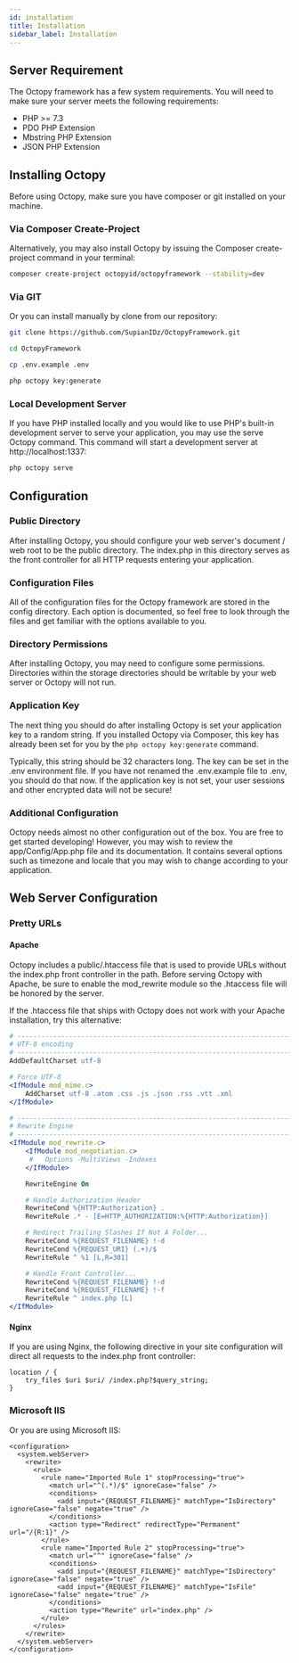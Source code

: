 ```yaml
---
id: installation
title: Installation
sidebar_label: Installation
---
```


## Server Requirement

The Octopy framework has a few system requirements. You will need to make sure your server meets the following requirements:

* PHP >= 7.3
* PDO PHP Extension
* Mbstring PHP Extension
* JSON PHP Extension

## Installing Octopy
Before using Octopy, make sure you have composer or git installed on your machine.

### Via Composer Create-Project

Alternatively, you may also install Octopy by issuing the Composer create-project command in your terminal:

```bash
composer create-project octopyid/octopyframework --stability=dev
```

### Via GIT
Or you can install manually by clone from our repository:

```bash
git clone https://github.com/SupianIDz/OctopyFramework.git

cd OctopyFramework

cp .env.example .env

php octopy key:generate
```

### Local Development Server
If you have PHP installed locally and you would like to use PHP's built-in development server to serve your application, you may use the serve Octopy command. This command will start a development server at http://localhost:1337:

```bash
php octopy serve
```

## Configuration
### Public Directory

After installing Octopy, you should configure your web server's document / web root to be the public directory. The index.php in this directory serves as the front controller for all HTTP requests entering your application.

### Configuration Files

All of the configuration files for the Octopy framework are stored in the config directory. Each option is documented, so feel free to look through the files and get familiar with the options available to you.

### Directory Permissions

After installing Octopy, you may need to configure some permissions. Directories within the storage directories should be writable by your web server or Octopy will not run.

### Application Key

The next thing you should do after installing Octopy is set your application key to a random string. If you installed Octopy via Composer, this key has already been set for you by the `php octopy key:generate` command.

Typically, this string should be 32 characters long. The key can be set in the .env environment file. If you have not renamed the .env.example file to .env, you should do that now. If the application key is not set, your user sessions and other encrypted data will not be secure!

### Additional Configuration

Octopy needs almost no other configuration out of the box. You are free to get started developing! However, you may wish to review the app/Config/App.php file and its documentation. It contains several options such as timezone and locale that you may wish to change according to your application.

## Web Server Configuration
### Pretty URLs
#### Apache

Octopy includes a public/.htaccess file that is used to provide URLs without the index.php front controller in the path. Before serving Octopy with Apache, be sure to enable the mod_rewrite module so the .htaccess file will be honored by the server.

If the .htaccess file that ships with Octopy does not work with your Apache installation, try this alternative:

```apache
# ----------------------------------------------------------------------
# UTF-8 encoding
# ----------------------------------------------------------------------
AddDefaultCharset utf-8

# Force UTF-8
<IfModule mod_mime.c>
    AddCharset utf-8 .atom .css .js .json .rss .vtt .xml
</IfModule>

# ----------------------------------------------------------------------
# Rewrite Engine
# ----------------------------------------------------------------------
<IfModule mod_rewrite.c>
    <IfModule mod_negotiation.c>
     #   Options -MultiViews -Indexes
    </IfModule>

    RewriteEngine On

    # Handle Authorization Header
    RewriteCond %{HTTP:Authorization} .
    RewriteRule .* - [E=HTTP_AUTHORIZATION:%{HTTP:Authorization}]

    # Redirect Trailing Slashes If Not A Folder...
    RewriteCond %{REQUEST_FILENAME} !-d
    RewriteCond %{REQUEST_URI} (.+)/$
    RewriteRule ^ %1 [L,R=301]

    # Handle Front Controller...
    RewriteCond %{REQUEST_FILENAME} !-d
    RewriteCond %{REQUEST_FILENAME} !-f
    RewriteRule ^ index.php [L]
</IfModule>

```

#### Nginx

If you are using Nginx, the following directive in your site configuration will direct all requests to the index.php front controller:

```
location / {
    try_files $uri $uri/ /index.php?$query_string;
}
```

### Microsoft IIS
Or you are using Microsoft IIS:

```
<configuration>
  <system.webServer>
    <rewrite>
      <rules>
        <rule name="Imported Rule 1" stopProcessing="true">
          <match url="^(.*)/$" ignoreCase="false" />
          <conditions>
            <add input="{REQUEST_FILENAME}" matchType="IsDirectory" ignoreCase="false" negate="true" />
          </conditions>
          <action type="Redirect" redirectType="Permanent" url="/{R:1}" />
        </rule>
        <rule name="Imported Rule 2" stopProcessing="true">
          <match url="^" ignoreCase="false" />
          <conditions>
            <add input="{REQUEST_FILENAME}" matchType="IsDirectory" ignoreCase="false" negate="true" />
            <add input="{REQUEST_FILENAME}" matchType="IsFile" ignoreCase="false" negate="true" />
          </conditions>
          <action type="Rewrite" url="index.php" />
        </rule>
      </rules>
    </rewrite>
  </system.webServer>
</configuration>

```